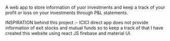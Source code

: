 A web app to store information of yuor investments and keep a track of your profit or loss on your investments through P&L statements.

INSPIRATION behind this project :- ICICI direct app does not provide information of exit stocks and mutual funds so to keep a track of that I have created this website using react JS firebase and material UI.

